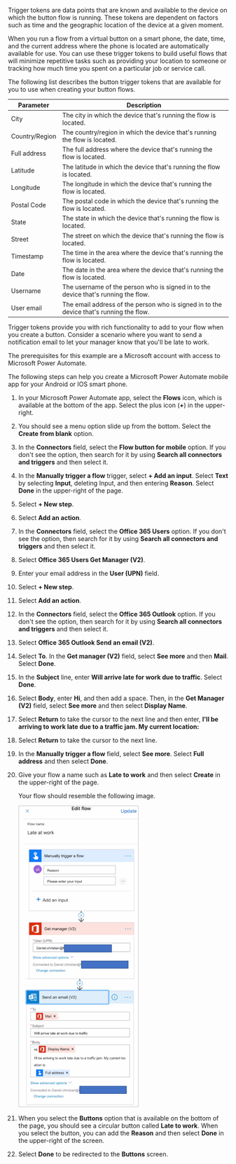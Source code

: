 Trigger tokens are data points that are known and available to the
device on which the button flow is running. These tokens are dependent
on factors such as time and the geographic location of the device at a
given moment.

When you run a flow from a virtual button on a smart phone, the date,
time, and the current address where the phone is located are
automatically available for use. You can use these trigger tokens to
build useful flows that will minimize repetitive tasks such as providing
your location to someone or tracking how much time you spent on a
particular job or service call.

The following list describes the button trigger tokens that are available for
you to use when creating your button flows.

| Parameter        | Description                                                                     |
|------------------|---------------------------------------------------------------------------------|
| City             | The city in which the device that's running the flow is located.                |
| Country/Region | The country/region in which the device that's running the flow is located.      |
| Full address     | The full address where the device that's running the flow is located.           |
| Latitude         | The latitude in which the device that's running the flow is located.            |
| Longitude        | The longitude in which the device that's running the flow is located.           |
| Postal Code      | The postal code in which the device that's running the flow is located.         |
| State            | The state in which the device that's running the flow is located.               |
| Street           | The street on which the device that's running the flow is located.              |
| Timestamp        | The time in the area where the device that's running the flow is located.       |
| Date             | The date in the area where the device that's running the flow is located.       |
| Username         | The username of the person who is signed in to the device that's running the flow.      |
| User email       | The email address of the person who is signed in to the device that's running the flow. |

Trigger tokens provide you with rich functionality to add to your flow
when you create a button. Consider a scenario where you want to
send a notification email to let your manager know that you'll be late to work.

The prerequisites for this example are a Microsoft account with access to Microsoft Power Automate.

The following steps can help you create a Microsoft Power Automate mobile app for
your Android or IOS smart phone.

1.  In your Microsoft Power Automate app, select the **Flows** icon, which is available at the bottom of the app. Select the plus icon (**+**) in the upper-right.

1.  You should see a menu option slide up from the bottom. Select the **Create from blank** option.

1.  In the **Connectors** field, select the **Flow button for mobile** option. If you don't see the option, then search for it by using **Search all connectors and triggers** and then select it.

1.  In the **Manually trigger a flow** trigger, select **+ Add an input**. Select **Text** by selecting **Input**, deleting Input, and then entering **Reason**. Select **Done** in the upper-right of the page.

1.  Select **+ New step**.

1.  Select **Add an action**.

1.  In the **Connectors** field, select the **Office 365 Users** option. If you don't see the option, then search for it by using **Search all connectors and triggers** and then select it.

1.  Select **Office 365 Users Get Manager (V2)**.

1. Enter your email address in the **User (UPN)** field.

1. Select **+ New step**.

1. Select **Add an action**.

1. In the **Connectors** field, select the **Office 365 Outlook** option. If you don't see the option, then search for it by using **Search all connectors and triggers** and then select it.

1. Select **Office 365 Outlook Send an email (V2)**.

1. Select **To**. In the **Get manager (V2)** field, select **See more** and then **Mail**. Select **Done**.

1. In the **Subject** line, enter **Will arrive late for work due to traffic**. Select **Done**.

1. Select **Body**, enter **Hi**, and then add a space. Then, in the **Get Manager (V2)** field, select **See more** and then select **Display Name**.

1. Select **Return** to take the cursor to the next line and then enter, **I'll be arriving to work late due to a traffic jam. My current location:** 

1. Select **Return** to take the cursor to the next line.

1. In the **Manually trigger a flow** field, select **See more**. Select **Full address** and then select **Done**.

1. Give your flow a name such as **Late to work** and then select **Create** in the upper-right of the page.

   Your flow should resemble the following image.

	![First flow completed view](../media/first-flow-completed-view.png)

1. When you select the **Buttons** option that is available on the bottom of the page, you should see a circular button called **Late to work**. When you select the button, you can add the **Reason** and then select **Done** in the upper-right of the screen.

1. Select **Done** to be redirected to the **Buttons** screen.
